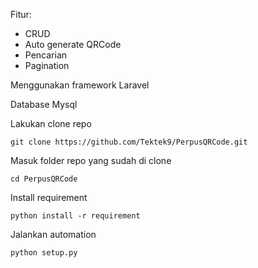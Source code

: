 Fitur:
- CRUD
- Auto generate QRCode
- Pencarian
- Pagination


Menggunakan framework Laravel

Database Mysql





Lakukan clone repo
```
git clone https://github.com/Tektek9/PerpusQRCode.git
```

Masuk folder repo yang sudah di clone
```
cd PerpusQRCode
```

Install requirement
```
python install -r requirement
```

Jalankan automation
```
python setup.py
```
